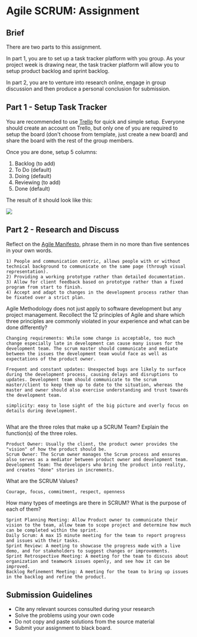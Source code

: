 # Agile SCRUM: Assignment

## Brief

There are two parts to this assignment. 

In part 1, you are to set up a task tracker platform with you group. As your project week is drawing near, the task tracker platform will allow you to setup product backlog and sprint backlog.

In part 2, you are to venture into research online, engage in group discussion and then produce a personal conclusion for submission.

## Part 1 - Setup Task Tracker

You are recommended to use [Trello](https://trello.com/) for quick and simple setup. Everyone should create an account on Trello, but only one of you are required to setup the board (don't choose from template, just create a new board) and share the board with the rest of the group members. 

Once you are done, setup 5 columns:
1. Backlog (to add)
1. To Do (default)
1. Doing (default)
1. Reviewing (to add)
1. Done (default)

The result of it should look like this:

<img src="./assets/images/trello.png" />

## Part 2 - Research and Discuss
    
Reflect on the [Agile Manifesto](https://agilemanifesto.org/), phrase them in no more than five sentences in your own words.

```
1) People and communication centric, allows people with or without technical background to communicate on the same page (through visual representation).
2) Providing a working prototype rather than detailed documentation.
3) Allow for client feedback based on prototype rather than a fixed program from start to finish.
4) Accept and adapt to changes in the development process rather than be fixated over a strict plan.
```

Agile Methodology does not just apply to software development but any project management. Recollect the 12 principles of Agile and share which three principles are commonly violated in your experience and what can be done differently?

```
Changing requirements: While some change is acceptable, too much change especially late in development can cause many issues for the development team. The scrum master should communicate and mediate between the issues the development team would face as well as expectations of the product owner.

Frequent and constant updates: Unexpected bugs are likely to surface during the development process, causing delays and disruptions to updates. Development team should communicate to the scrum master/client to keep them up to date to the situation, whereas the master and owner should also exercise understanding and trust towards the development team.

simplicity: easy to lose sight of the big picture and overly focus on details during development. 


```

What are the three roles that make up a SCRUM Team? Explain the function(s) of the three roles.

```
Product Owner: Usually the client, the product owner provides the "vision" of how the product should be.
Scrum Owner: The Scrum owner manages the Scrum process and ensures also serves as a mediator between product owner and development team.
Development Team: The developers who bring the product into reality, and creates "done" stories in increments.
```

What are the SCRUM Values? 

```
Courage, focus, commitment, respect, openness
```

How many types of meetings are there in SCRUM? What is the purpose of each of them?
```
Sprint Planning Meeting: Allow Product owner to communicate their vision to the team, allow team to scope project and determine how much can be completed within the sprint. 
Daily Scrum: A max 15 minute meeting for the team to report progress and issues with their tasks. 
Sprint Review: A meeting to showcase the progress made with a live demo, and for stakeholders to suggest changes or improvements.  
Sprint Retrospective Meeting: A meeting for the team to discuss about organization and teamwork issues openly, and see how it can be improved.
Backlog Refinement Meeting: A meeting for the team to bring up issues in the backlog and refine the product.
```

## Submission Guidelines

- Cite any relevant sources consulted during your research
- Solve the problems using your own code
- Do not copy and paste solutions from the source material
- Submit your assignment to black board.
